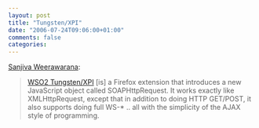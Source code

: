 ```yaml
---
layout: post
title: "Tungsten/XPI"
date: "2006-07-24T09:06:00+01:00"
comments: false
categories: 
---
```


<p><a href="http://www.bloglines.com/blog/sanjiva?id=146">Sanjiva Weerawarana</a>: </p>

<blockquote>
<p><a href="http://www.wso2.com/about/news/wso2-releases-ajax-browser-extension/">WSO2 Tungsten/XPI</a> [is] a Firefox extension that introduces a new JavaScript object called SOAPHttpRequest. It works exactly like XMLHttpRequest, except that in addition to doing HTTP GET/POST, it also supports doing full WS-* .. all with the simplicity of the AJAX style of programming.</p>
</blockquote>


